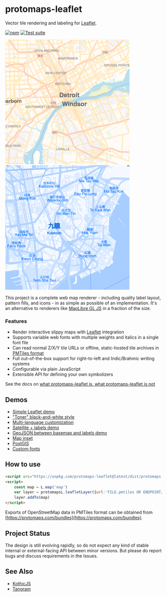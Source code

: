 # protomaps-leaflet

Vector tile rendering and labeling for [Leaflet](https://github.com/Leaflet/Leaflet).

[![npm](https://img.shields.io/npm/v/protomaps-leaflet)](https://www.npmjs.com/package/protomaps-leaflet)
[![Test suite](https://github.com/protomaps/protomaps-leaflet/actions/workflows/node.js.yml/badge.svg)](https://github.com/protomaps/protomaps-leaflet/actions/workflows/node.js.yml)

<p float="left">
    <img src="benchmark/example_1.png" width="400">
    <img src="benchmark/example_2.png" width="400">
</p>

This project is a complete web map renderer - including quality label layout, pattern fills, and icons - in as simple as possible of an implementation. It's an alternative to renderers like [MapLibre GL JS](https://maplibre.org) in a fraction of the size.

### Features

* Render interactive slippy maps with [Leaflet](https://leafletjs.com) integration
* Supports variable web fonts with multiple weights and italics in a single font file
* Can read normal Z/X/Y tile URLs or offline, static-hosted tile archives in [PMTiles format](github.com/protomaps/PMTiles)
* Full out-of-the-box support for right-to-left and Indic/Brahmic writing systems
* Configurable via plain JavaScript
* Extensible API for defining your own symbolizers

See the docs on [what protomaps-leaflet is, what protomaps-leaflet is not](https://protomaps.com/docs/protomaps-js#protomapsjs-is-not)

## Demos

* [Simple Leaflet demo](https://protomaps.github.io/protomaps-leaflet/examples/leaflet.html)
* ["Toner" black-and-white style](https://protomaps.github.io/protomaps-leaflet/examples/toner.html)
* [Multi-language customization](https://protomaps.github.io/protomaps-leaflet/examples/multi_language.html)
* [Satellite + labels demo](https://protomaps.github.io/protomaps-leaflet/examples/labels.html)
* [GeoJSON between basemap and labels demo](https://protomaps.github.io/protomaps-leaflet/examples/sandwich.html)
* [Map inset](https://protomaps.github.io/protomaps-leaflet/examples/inset.html)
* [PostGIS](https://protomaps.github.io/protomaps-leaflet/examples/postgis.html)
* [Custom fonts](https://protomaps.github.io/protomaps-leaflet/examples/fonts.html)

## How to use

```html
<script src="https://unpkg.com/protomaps-leaflet@latest/dist/protomaps-leaflet.min.js"></script>
<script>
    const map = L.map('map')
    var layer = protomapsL.leafletLayer({url:'FILE.pmtiles OR ENDPOINT/{z}/{x}/{y}.pbf'})
    layer.addTo(map)
</script>
```

Exports of OpenStreetMap data in PMTiles format can be obtained from [https://protomaps.com/bundles](https://protomaps.com/bundles).

## Project Status

The design is still evolving rapidly, so do not expect any kind of stable internal or external-facing API between minor versions. But please do report bugs and discuss requirements in the Issues.

## See Also
* [KothicJS](https://github.com/kothic/kothic-js)
* [Tangram](https://github.com/tangrams/tangram)
